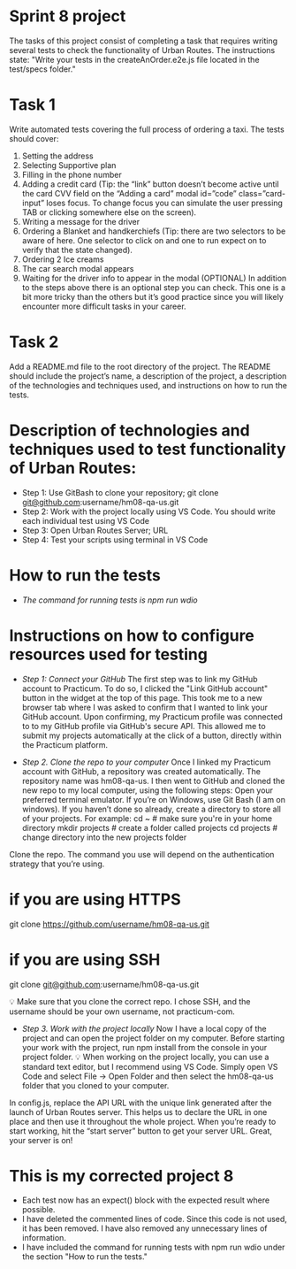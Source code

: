 # Sprint 8 project 

The tasks of this project consist of completing a task that requires writing several tests to check the functionality of Urban Routes. The instructions state: "Write your tests in the createAnOrder.e2e.js file located in the test/specs folder."

# Task 1 
Write automated tests covering the full process of ordering a taxi. The tests should cover:

1. Setting the address
2. Selecting Supportive plan
3. Filling in the phone number
4. Adding a credit card (Tip: the “link” button doesn’t become active until the card CVV field on the “Adding a card” modal id=”code” class=”card-input” loses focus. To change focus you can simulate the user pressing TAB or clicking somewhere else on the screen).
5. Writing a message for the driver
6. Ordering a Blanket and handkerchiefs (Tip: there are two selectors to be aware of here. One selector to click on and one to run expect on to verify that the state changed).
7. Ordering 2 Ice creams
8. The car search modal appears
9. Waiting for the driver info to appear in the modal (OPTIONAL) In addition to the steps above there is an optional step you can check. This one is a bit more tricky than the others but it’s good practice since you will likely encounter more difficult tasks in your career. 

# Task 2
Add a README.md file to the root directory of the project. The README should include the project’s name, a description of the project, a description of the technologies and techniques used, and instructions on how to run the tests.

 # Description of technologies and techniques used to test functionality of Urban Routes:

- Step 1: Use GitBash to clone your repository; git clone git@github.com:username/hm08-qa-us.git
- Step 2: Work with the project locally using VS Code. You should write each individual test using VS Code
- Step 3: Open Urban Routes Server; URL 
- Step 4: Test your scripts using terminal in VS Code

# How to run the tests 
- *The command for running tests is npm run wdio*

# Instructions on how to configure resources used for testing

- *Step 1: Connect your GitHub*
The first step was to link my GitHub account to Practicum. To do so, I clicked the "Link GitHub account" button in the widget at the top of this page. This took me to a new browser tab where I was asked to confirm that I wanted to link your GitHub account. Upon confirming, my Practicum profile was connected to to my GitHub profile via GitHub's secure API. This allowed me to submit my projects automatically at the click of a button, directly within the Practicum platform.

- *Step 2. Clone the repo to your computer*
Once I linked my Practicum account with GitHub, a repository was created automatically. The repository name was hm08-qa-us.
I then went to GitHub and cloned the new repo to my local computer, using the following steps:
Open your preferred terminal emulator. If you’re on Windows, use Git Bash (I am on windows).
If you haven’t done so already, create a directory to store all of your projects. For example:
 cd ~               # make sure you're in your home directory
 mkdir projects     # create a folder called projects
 cd projects        # change directory into the new projects folder
  
Clone the repo. The command you use will depend on the authentication strategy that you’re using.
 # if you are using HTTPS
 git clone https://github.com/username/hm08-qa-us.git
 
 # if you are using SSH
 git clone git@github.com:username/hm08-qa-us.git
  
💡 Make sure that you clone the correct repo. I chose SSH, and the username should be your own username, not practicum-com.

- *Step 3. Work with the project locally*
Now I have a local copy of the project and can open the project folder on my computer.
Before starting your work with the project, run npm install from the console in your project folder.
💡 When working on the project locally, you can use a standard text editor, but I recommend using VS Code. Simply open VS Code and select File → Open Folder and then select the hm08-qa-us folder that you cloned to your computer.

In config.js, replace the API URL with the unique link generated after the launch of Urban Routes server. This helps us to declare the URL in one place and then use it throughout the whole project.
When you’re ready to start working, hit the “start server” button to get your server URL.
Great, your server is on!

# This is my corrected project 8 
- Each test now has an expect() block with the expected result where possible.
- I have deleted the commented lines of code. Since this code is not used, it has been removed. I have also removed any unnecessary lines of information. 
- I have included the command for running tests with npm run wdio under the section "How to run the tests."